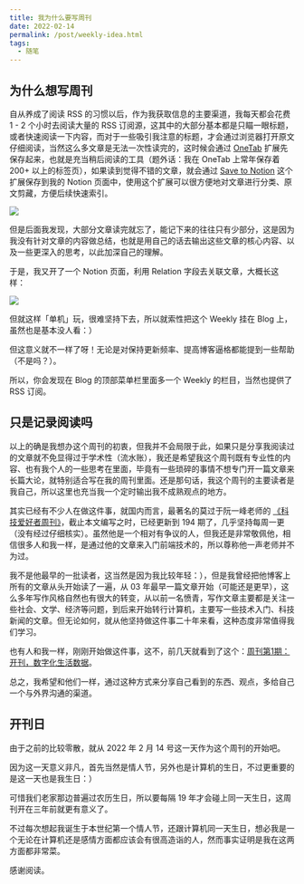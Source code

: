 ```yaml
---
title: 我为什么要写周刊
date: 2022-02-14
permalink: /post/weekly-idea.html
tags: 
  - 随笔
---
```


## 为什么想写周刊

自从养成了阅读 RSS 的习惯以后，作为我获取信息的主要渠道，我每天都会花费 1 - 2 个小时去阅读大量的 RSS 订阅源，这其中的大部分基本都是只瞄一眼标题，或者快速阅读一下内容，而对于一些吸引我注意的标题，才会通过浏览器打开原文仔细阅读，当然这么多文章是无法一次性读完的，这时候会通过 [OneTab](https://chrome.google.com/webstore/detail/onetab/chphlpgkkbolifaimnlloiipkdnihall) 扩展先保存起来，也就是充当稍后阅读的工具（题外话：我在 OneTab 上常年保存着 200+ 以上的标签页），如果读到觉得不错的文章，就会通过 [Save to Notion](https://chrome.google.com/webstore/detail/save-to-notion/ldmmifpegigmeammaeckplhnjbbpccmm) 这个扩展保存到我的 Notion 页面中，使用这个扩展可以很方便地对文章进行分类、原文剪藏，方便后续快速索引。

![](https://gd4ark-1258805822.cos.ap-guangzhou.myqcloud.com/images202202121723977.png?imageMogr2/format/webp)

但是后面我发现，大部分文章读完就忘了，能记下来的往往只有少部分，这是因为我没有针对文章的内容做总结，也就是用自己的话去输出这些文章的核心内容、以及一些更深入的思考，以此加深自己的理解。

于是，我又开了一个 Notion 页面，利用 Relation 字段去关联文章，大概长这样：

![](https://gd4ark-1258805822.cos.ap-guangzhou.myqcloud.com/images202202121826436.png?imageMogr2/format/webp)

但就这样「单机」玩，很难坚持下去，所以就索性把这个 Weekly 挂在 Blog 上，虽然也是基本没人看：）

但这意义就不一样了呀！无论是对保持更新频率、提高博客逼格都能提到一些帮助（不是吗？）。

所以，你会发现在 Blog 的顶部菜单栏里面多一个 Weekly 的栏目，当然也提供了 RSS 订阅。

## 只是记录阅读吗

以上的确是我想办这个周刊的初衷，但我并不会局限于此，如果只是分享我阅读过的文章就不免显得过于学术性（流水账），我还是希望我这个周刊既有专业性的内容、也有我个人的一些思考在里面，毕竟有一些琐碎的事情不想专门开一篇文章来长篇大论，就特别适合写在我的周刊里面。还是那句话，我这个周刊的主要读者是我自己，所以这里也充当我一个定时输出我不成熟观点的地方。

其实已经有不少人在做这件事，就国内而言，最著名的莫过于阮一峰老师的 [《科技爱好者周刊》](https://www.ruanyifeng.com/blog/weekly/)，截止本文编写之时，已经更新到 194 期了，几乎坚持每周一更（没有经过仔细核实）。虽然他是一个相对有争议的人，但我还是非常敬佩他，相信很多人和我一样，是通过他的文章来入门前端技术的，所以尊称他一声老师并不为过。

我不是他最早的一批读者，这当然是因为我比较年轻：），但是我曾经把他博客上所有的文章从头开始读了一遍，从 03 年最早一篇文章开始（可能还是更早），这么多年写作风格自然也有很大的转变，从以前一名愤青，写作文章主要都是关注一些社会、文学、经济等问题，到后来开始转行计算机，主要写一些技术入门、科技新闻的文章。但无论如何，就从他坚持做这件事二十年来看，这种态度非常值得我们学习。

也有人和我一样，刚刚开始做这件事，这不，前几天就看到了这个：[周刊第1期：开刊，数字化生活数据](https://www.codedump.info/post/20220116-weekly-1/)。

总之，我希望和他们一样，通过这种方式来分享自己看到的东西、观点，多给自己一个与外界沟通的渠道。

## 开刊日

由于之前的比较零散，就从 2022 年 2 月 14 号这一天作为这个周刊的开始吧。

因为这一天意义非凡，首先当然是情人节，另外也是计算机的生日，不过更重要的是这一天也是我生日：）

可惜我们老家那边普遍过农历生日，所以要每隔 19 年才会碰上同一天生日，这周刊开在三年前就更有意义了。

不过每次想起我诞生于本世纪第一个情人节，还跟计算机同一天生日，想必我是一个无论在计算机还是感情方面都应该会有很高造诣的人，然而事实证明是我在这两方面都非常菜。

感谢阅读。